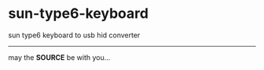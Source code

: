sun-type6-keyboard
==================

sun type6 keyboard to usb hid converter

---
may the **SOURCE** be with you...
